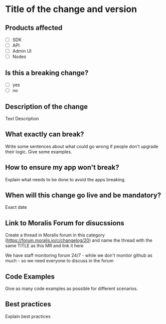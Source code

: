 # Title of the change and version

## Products affected
- [ ] SDK
- [ ] API
- [ ] Admin UI
- [ ] Nodes

## Is this a breaking change?
- [ ] yes
- [ ] no

## Description of the change

Text Description

## What exactly can break?

Write some sentences about what could go wrong if people don't upgrade their logic. Give some examples.

## How to ensure my app won't break?

Explain what needs to be done to avoid the apps breaking.

## When will this change go live and be mandatory?

Exact date

## Link to Moralis Forum for disucssions

Create a thread in Moralis forum in this category (https://forum.moralis.io/c/changelog/20) and name the thread with the same TITLE as this MR and link it here

We have staff monitoring forum 24/7 - while we don't monitor github as much - so we need everyone to discuss in the forum

## Code Examples

Give as many code examples as possible for different scenarios.

## Best practices

Explain best practices
